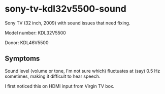 # sony-tv-kdl32v5500-sound
Sony TV (32 inch, 2009) with sound issues that need fixing.

Model number: KDL32V5500

Donor: KDL46V5500

## Symptoms
Sound level (volume or tone, I'm not sure which) fluctuates at (say) 0.5 Hz sometimes, making it difficult to hear speech.

I first noticed this on HDMI input from Virgin TV box.
